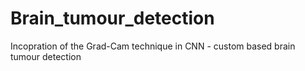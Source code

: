 # Brain_tumour_detection
Incopration of the Grad-Cam technique in CNN - custom based brain tumour detection
